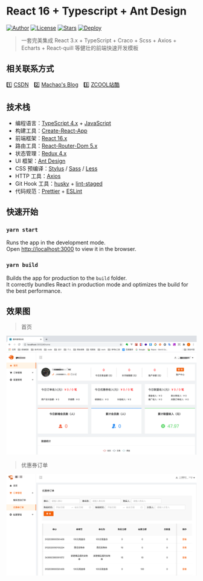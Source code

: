 # React 16 + Typescript + Ant Design

[![Author](https://img.shields.io/badge/author-XPoet-orange.svg)](https://github.com/machao07)
[![License](https://img.shields.io/github/license/XPoet/vite-vue3-starter.svg)](https://github.com/machao07/react-admin)
[![Stars](https://img.shields.io/github/stars/XPoet/vite-vue3-starter)](https://github.com/machao07/react-admin)
[![Deploy](https://github.com/XPoet/vite-vue3-starter/workflows/deploy/badge.svg)](https://github.com/machao07/react-admin)
<!-- [![JavaScript Style Guide](https://img.shields.io/badge/code_style-Airbnb-hotpink.svg)]() -->

> 一套完美集成 React 3.x + TypeScript + Craco + Scss + Axios + Echarts + React-quill 等健壮的前端快速开发模板

## 相关联系方式

1️⃣&nbsp;[CSDN](https://blog.csdn.net/weixin_43924228)&emsp;2️⃣&nbsp;[Machao's Blog](https://machao07.github.io/)&emsp;3️⃣&nbsp;[ZCOOL站酷](https://machao07.zcool.com.cn/)

## 技术栈

- 编程语言：[TypeScript 4.x](https://www.typescriptlang.org/zh/) + [JavaScript](https://www.javascript.com/)
- 构建工具：[Create-React-App](https://www.html.cn/create-react-app/docs/getting-started/)
- 前端框架：[React 16.x](https://react.docschina.org/docs/getting-started.html)
- 路由工具：[React-Router-Dom 5.x](https://next.router.vuejs.org/zh/index.html)
- 状态管理：[Redux 4.x](https://www.redux.org.cn/)
- UI 框架：[Ant Design](https://ant.design/components/overview-cn/)
- CSS 预编译：[Stylus](https://stylus-lang.com/) / [Sass](https://sass.bootcss.com/documentation) / [Less](http://lesscss.cn/)
- HTTP 工具：[Axios](https://axios-http.com/)
- Git Hook 工具：[husky](https://typicode.github.io/husky/#/) + [lint-staged](https://github.com/okonet/lint-staged)
- 代码规范：[Prettier](https://prettier.io/) + [ESLint](https://eslint.org/)

## 快速开始
### `yarn start`

Runs the app in the development mode.<br />
Open [http://localhost:3000](http://localhost:3000) to view it in the browser.

### `yarn build`

Builds the app for production to the `build` folder.<br />
It correctly bundles React in production mode and optimizes the build for the best performance.

## 效果图

> 首页

<!-- <img src="./src/assets/home.png" alt="首页"/><br /> -->
![首页](https://github.com//machao07/image-store/blob/master/react-admin/home.png?raw=true "首页")<br />

> 优惠券订单

<!-- <img src="./src/assets/coupon_order.png" alt="优惠券订单"> -->
![优惠券订单](https://github.com//machao07/image-store/blob/master/react-admin/coupon_order.png?raw=true "优惠券订单")
